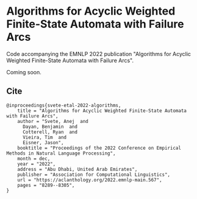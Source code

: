 # Algorithms for Acyclic Weighted Finite-State Automata with Failure Arcs
Code accompanying the EMNLP 2022 publication "Algorithms for Acyclic Weighted Finite-State Automata with Failure Arcs".

Coming soon.

## Cite
```
@inproceedings{svete-etal-2022-algorithms,
    title = "Algorithms for Acyclic Weighted Finite-State Automata with Failure Arcs",
    author = "Svete, Anej  and
      Dayan, Benjamin  and
      Cotterell, Ryan  and
      Vieira, Tim  and
      Eisner, Jason",
    booktitle = "Proceedings of the 2022 Conference on Empirical Methods in Natural Language Processing",
    month = dec,
    year = "2022",
    address = "Abu Dhabi, United Arab Emirates",
    publisher = "Association for Computational Linguistics",
    url = "https://aclanthology.org/2022.emnlp-main.567",
    pages = "8289--8305",
}
```
